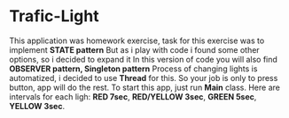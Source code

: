 # Trafic-Light
This application was homework exercise, task for this exercise was to implement **STATE pattern** But as i play with code i found some other options, so i decided to expand it
In this version of code you will also find **OBSERVER pattern, Singleton pattern** Process of changing lights is automatized, i decided to use **Thread** for this.
So your job is only to press button, app will do the rest.
To start this app, just run **Main** class.
Here are intervals for each ligh: **RED 7sec**, **RED/YELLOW 3sec**, **GREEN 5sec**, **YELLOW 3sec**.


